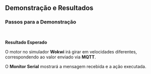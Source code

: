 ## Demonstração e Resultados

### Passos para a Demonstração

<br>

**Resultado Esperado**

O motor no simulador **Wokwi** irá girar em velocidades diferentes,  
correspondendo ao valor enviado via **MQTT**.  

O **Monitor Serial** mostrará a mensagem recebida e a ação executada.